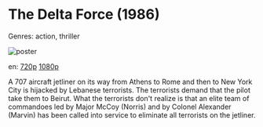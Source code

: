 # The Delta Force (1986)

Genres: action, thriller

![poster](http://image.tmdb.org/t/p/w500/jow8Hr4leajhYkryoqqIeSMkxbX.jpg)

en:
  [720p](magnet:?xt=urn:btih:efba9c6948e77343ae856e42a80b15d4fe810056&dn=The+Delta+Force+(1986)&tr=udp%3A%2F%2Ftracker.yify-torrents.com%2Fannounce&tr=udp%3A%2F%2Fexodus.desync.com%3A6969&tr=udp%3A%2F%2Ftracker.istole.it%3A80&tr=udp%3A%2F%2Ftracker.publicbt.com%3A80&tr=http%3A%2F%2Ffr33dom.h33t.com%3A3310%2Fannounce&tr=udp%3A%2F%2Ftracker.openbittorrent.com%3A80%2Fannounce&tr=udp%3A%2F%2Fcoppersurfer.tk%3A6969%2Fannounce)
  [1080p](magnet:?xt=urn:btih:c57f405aebeef7bca84fc14953f88bfa812af53f&dn=The+Delta+Force+(1986)+%5B1080p%5D&tr=udp%3A%2F%2Ftracker.yify-torrents.com%2Fannounce&tr=udp%3A%2F%2Fexodus.desync.com%3A6969&tr=udp%3A%2F%2Ftracker.istole.it%3A80&tr=udp%3A%2F%2Ftracker.publicbt.com%3A80&tr=http%3A%2F%2Ffr33dom.h33t.com%3A3310%2Fannounce&tr=udp%3A%2F%2Ftracker.openbittorrent.com%3A80%2Fannounce&tr=udp%3A%2F%2Fcoppersurfer.tk%3A6969%2Fannounce)
  


A 707 aircraft jetliner on its way from Athens to Rome and then to New York City is hijacked by Lebanese terrorists. The terrorists demand that the pilot take them to Beirut. What the terrorists don't realize is that an elite team of commandoes led by Major McCoy (Norris) and by Colonel Alexander (Marvin) has been called into service to eliminate all terrorists on the jetliner.